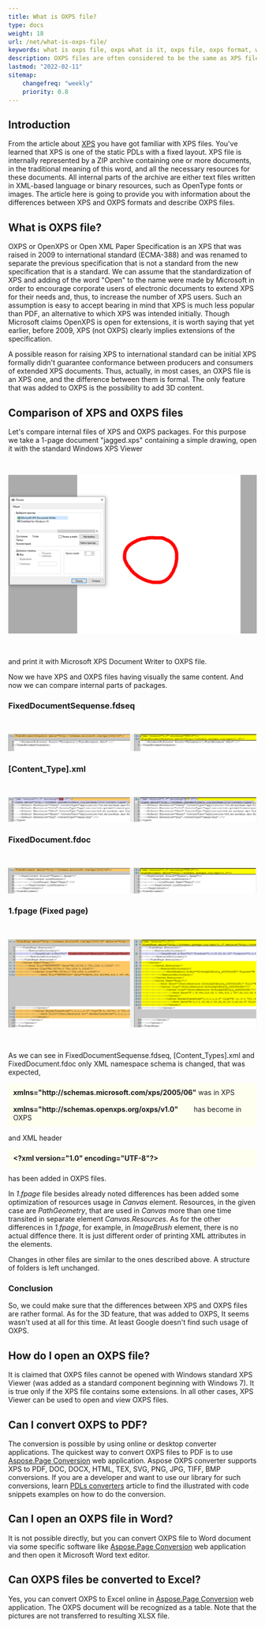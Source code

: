 ```yaml
---
title: What is OXPS file?
type: docs
weight: 18
url: /net/what-is-oxps-file/
keywords: what is oxps file, oxps what is it, oxps file, oxps format, what is openxps, openxps file
description: OXPS files are often considered to be the same as XPS files. There are differences between these two formats though. Learn more about these PDLs.
lastmod: "2022-02-11"
sitemap:
    changefreq: "weekly"
    priority: 0.8
---
```


## Introduction

From the article about [XPS](/page/net/what-is-xps-file/) you have got familiar with XPS files. You've learned that XPS is one of the static PDLs with a fixed layout. 
XPS file is internally represented by a ZIP archive containing one or more documents, in the traditional meaning of this word, and all the necessary resources for 
these documents. All internal parts of the archive are either text files written in XML-based language or binary resources, such as OpenType fonts or images. 
The article here is going to provide you with information about the differences between XPS and OXPS formats and describe OXPS files.


## What is OXPS file?
OXPS or OpenXPS or Open XML Paper Specification is an XPS that was raised in 2009 to international standard (ECMA-388) and was renamed to separate the previous specification 
that is not a standard from the new specification that is a standard. We can assume that the standardization of XPS and adding of the word "Open" to the name were made by Microsoft 
in order to encourage corporate users of electronic documents to extend XPS for their needs and, thus, to increase the number of XPS users. Such an assumption is easy to accept 
bearing in mind that XPS is much less popular than PDF, an alternative to which XPS was intended initially. 
Though Microsoft claims OpenXPS is open for extensions, it is worth saying that yet earlier, before 2009, XPS (not OXPS) clearly implies extensions of the specification.

A possible reason for raising XPS to international standard can be initial XPS formally didn't guarantee conformance between producers and consumers of extended XPS documents. 
Thus, actually, in most cases, an OXPS file is an XPS one, and the difference between them is formal. The only feature that was added to OXPS is the possibility to add 3D content.

## Comparison of XPS and OXPS files

Let's compare internal files of XPS and OXPS packages. For this purpose we take a 1-page document "jagged.xps" containing a simple drawing, open it with the standard Windows XPS Viewer

</br>
<p align="center">
	<img src="OXPS jagged.png">
</p>
</br>

and print it with Microsoft XPS Document Writer to OXPS file.

Now we have XPS and OXPS files having visually the same content. And now we can compare internal parts of packages.

### FixedDocumentSequense.fdseq

</br>
<p align="center">
	<img src="OXPS fdseq diff.png">
</p>

### [Content_Type].xml

</br>
<p align="center">
	<img src="OXPS content-type diff.png">
</p>

### FixedDocument.fdoc

</br>
<p align="center">
	<img src="OXPS fdoc diff.png">
</p>

### 1.fpage (Fixed page)

</br>
<p align="center">
	<img src="OXPS fpage diff.png">
</p>
</br>

As we can see in FixedDocumentSequense.fdseq, [Content_Types].xml and FixedDocument.fdoc only XML namespace schema is changed, that was expected,

<p style="background: Ivory; padding: 10px;">
<b>xmlns="http://schemas.microsoft.com/xps/2005/06"</b> was in XPS
</br>
</br>
<b>xmlns="http://schemas.openxps.org/oxps/v1.0"</b>&nbsp;&nbsp;&nbsp;&nbsp;&nbsp;&nbsp;&nbsp;     has become in OXPS
</p>

and XML header 

<p style="background: Ivory; padding: 10px;">
<b>&lt;?xml version="1.0" encoding="UTF-8"?&gt;</b>
</p>

has been added in OXPS files.

In <i>1.fpage</i> file besides already noted differences has been added some optimization of resources usage in <i>Canvas</i> element. Resources, in the given case are <i>PathGeometry</i>, 
that are used in <i>Canvas</i> more than one time transited in separate element <i>Canvas.Resources</i>. As for the other differences in <i>1.fpage</i>, for example, in <i>ImageBrush</i> element, 
there is no actual diffence there. It is just different order of printing XML attributes in the elements.

Changes in other files are similar to the ones described above. A structure of folders is left unchanged.

### Conclusion

So, we could make sure that the differences between XPS and OXPS files are rather formal. As for the 3D feature, that was added to OXPS, It seems wasn't used at all for this time. 
At least Google doesn't find such usage of OXPS.


## How do I open an OXPS file?

It is claimed that OXPS files cannot be opened with Windows standard XPS Viewer (was added as a standard component beginning with Windows 7). It is true only if the XPS file contains some extensions. In all other cases, XPS Viewer can be used to open and view OXPS files.


## Can I convert OXPS to PDF?

The conversion is possible by using online or desktop converter applications. The quickest way to convert OXPS files to PDF is to use
[Aspose.Page Conversion](https://products.aspose.app/page/conversion/oxps) web application. Aspose OXPS converter supports XPS to PDF, DOC, DOCX, HTML, TEX, SVG, PNG, JPG, TIFF, BMP conversions.
If you are a developer and want to use our library for such conversions, learn [PDLs converters](/page/net/convert/) article 
to find the illustrated with code snippets examples on how to do the conversion.


## Can I open an OXPS file in Word?

It is not possible directly, but you can convert OXPS file to Word document via some specific software like
[Aspose.Page Conversion](https://products.aspose.app/page/conversion/oxps-to-word) web application and then open it Microsoft Word text editor.

## Can OXPS files be converted to Excel?

Yes, you can convert OXPS to Excel online in [Aspose.Page Conversion](https://products.aspose.app/page/conversion/oxps-to-excel) web application.
The OXPS document will be recognized as a table. Note that the pictures are not transferred to resulting XLSX file.



